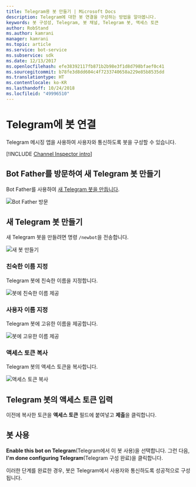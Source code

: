```yaml
---
title: Telegram용 봇 만들기 | Microsoft Docs
description: Telegram에 대한 봇 연결을 구성하는 방법을 알아봅니다.
keywords: 봇 구성성, Telegram, 봇 채널, Telegram 봇, 액세스 토큰
author: RobStand
ms.author: kamrani
manager: kamrani
ms.topic: article
ms.service: bot-service
ms.subservice: sdk
ms.date: 12/13/2017
ms.openlocfilehash: efe38392117fb871b2b98e3f1d8d798bfaef0c41
ms.sourcegitcommit: b78fe3d8dd604c4f7233740658a229e85b8535dd
ms.translationtype: HT
ms.contentlocale: ko-KR
ms.lasthandoff: 10/24/2018
ms.locfileid: "49996510"
---
```

# <a name="connect-a-bot-to-telegram"></a>Telegram에 봇 연결

Telegram 메시징 앱을 사용하여 사용자와 통신하도록 봇을 구성할 수 있습니다.

[!INCLUDE [Channel Inspector intro](~/includes/snippet-channel-inspector.md)]

## <a name="visit-the-bot-father-to-create-a-new-telegram-bot"></a>Bot Father를 방문하여 새 Telegram 봇 만들기

Bot Father를 사용하여 <a href="https://telegram.me/botfather" target="_blank">새 Telegram 봇을 만듭니다</a>.

![Bot Father 방문](~/media/channels/tg-StepVisitBotFather.png)

## <a name="create-a-new-telegram-bot"></a>새 Telegram 봇 만들기
새 Telegram 봇을 만들려면 명령 `/newbot`을 전송합니다.

![새 봇 만들기](~/media/channels/tg-StepNewBot.png)

### <a name="specify-a-friendly-name"></a>친숙한 이름 지정

Telegram 봇에 친숙한 이름을 지정합니다.

![봇에 친숙한 이름 제공](~/media/channels/tg-StepNameBot.png)

### <a name="specify-a-username"></a>사용자 이름 지정

Telegram 봇에 고유한 이름을 제공합니다.

![봇에 고유한 이름 제공](~/media/channels/tg-StepUsername.png)

### <a name="copy-the-access-token"></a>액세스 토큰 복사

Telegram 봇의 액세스 토큰을 복사합니다.

![액세스 토큰 복사](~/media/channels/tg-StepBotCreated.png)

## <a name="enter-the-telegram-bots-access-token"></a>Telegram 봇의 액세스 토큰 입력

이전에 복사한 토큰을 **액세스 토큰** 필드에 붙여넣고 **제출**을 클릭합니다.

## <a name="enable-the-bot"></a>봇 사용
**Enable this bot on Telegram**(Telegram에서 이 봇 사용)을 선택합니다. 그런 다음, **I'm done configuring Telegram**(Telegram 구성 완료)을 클릭합니다.

이러한 단계를 완료한 경우, 봇은 Telegram에서 사용자와 통신하도록 성공적으로 구성됩니다.
